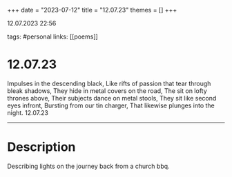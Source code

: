 +++
date = "2023-07-12"
title = "12.07.23"
themes = []
+++

12.07.2023 22:56

tags: #personal
links: [[poems]]

# 12.07.23

Impulses in the descending black,
Like rifts of passion that tear through bleak shadows,
They hide in metal covers on the road,
The sit on lofty thrones above,
Their subjects dance on metal stools,
They sit like second eyes infront,
Bursting from our tin charger,
That likewise plunges into the night.
12.07.23

---

# Description
Describing lights on the journey back from a church bbq.